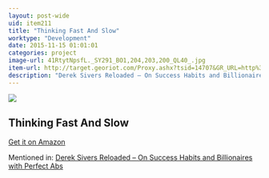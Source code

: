 ```yaml
---
layout: post-wide
uid: item211
title: "Thinking Fast And Slow"
worktype: "Development"
date: 2015-11-15 01:01:01
categories: project
image-url: 41RtytNpsfL._SY291_BO1,204,203,200_QL40_.jpg
item-url: http://target.georiot.com/Proxy.ashx?tsid=14707&GR_URL=http%3A%2F%2Fwww.amazon.com%2FThinking-Fast-Slow-Daniel-Kahneman%2Fdp%2F0374533555%2F
description: "Derek Sivers Reloaded – On Success Habits and Billionaires with Perfect Abs"
---
```

<a href="http://target.georiot.com/Proxy.ashx?tsid=14707&GR_URL=http%3A%2F%2Fwww.amazon.com%2FThinking-Fast-Slow-Daniel-Kahneman%2Fdp%2F0374533555%2F" target="blank"><img src="../../../../img/thumbs/41RtytNpsfL._SY291_BO1,204,203,200_QL40_.jpg" class="prod-img"></a>
<h2>Thinking Fast And Slow</h2>
<p><a href="http://target.georiot.com/Proxy.ashx?tsid=14707&GR_URL=http%3A%2F%2Fwww.amazon.com%2FThinking-Fast-Slow-Daniel-Kahneman%2Fdp%2F0374533555%2F" target="blank">Get it on Amazon</a><p>
<p>Mentioned in: <a href="http://fourhourworkweek.com/2015/12/28/derek-sivers-reloaded-on-success-habits-and-billionaires-with-perfect-abs/" target="blank">Derek Sivers Reloaded – On Success Habits and Billionaires with Perfect Abs</a></p>
